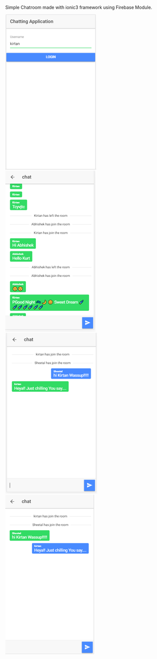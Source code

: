 Simple Chatroom made with ionic3 framework using Firebase Module.


![alt text](https://github.com/kirtanshah/ChatRoom-Ionic3-Firebase/blob/master/src/assets/imgs/chat1.PNG)
![alt text](https://github.com/kirtanshah/ChatRoom-Ionic3-Firebase/blob/master/src/assets/imgs/chat2.PNG)
![alt text](https://github.com/kirtanshah/ChatRoom-Ionic3-Firebase/blob/master/src/assets/imgs/chat3.PNG)
![alt text](https://github.com/kirtanshah/ChatRoom-Ionic3-Firebase/blob/master/src/assets/imgs/chat4.PNG)

